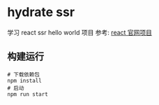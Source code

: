 # hydrate ssr
学习 react ssr hello world 项目
参考: [react 官网项目](https://zh-hans.react.dev/reference/react-dom/client/hydrateRoot#hydrating-server-rendered-html)

## 构建运行

```shell
# 下载依赖包
npm install
# 启动
npm run start
```
